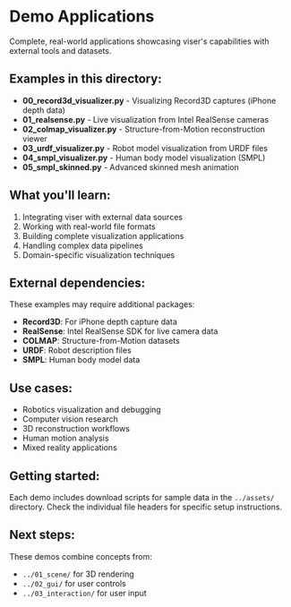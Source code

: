 # Demo Applications

Complete, real-world applications showcasing viser's capabilities with external tools and datasets.

## Examples in this directory:

- **00_record3d_visualizer.py** - Visualizing Record3D captures (iPhone depth data)
- **01_realsense.py** - Live visualization from Intel RealSense cameras
- **02_colmap_visualizer.py** - Structure-from-Motion reconstruction viewer
- **03_urdf_visualizer.py** - Robot model visualization from URDF files
- **04_smpl_visualizer.py** - Human body model visualization (SMPL)
- **05_smpl_skinned.py** - Advanced skinned mesh animation

## What you'll learn:

1. Integrating viser with external data sources
2. Working with real-world file formats
3. Building complete visualization applications
4. Handling complex data pipelines
5. Domain-specific visualization techniques

## External dependencies:

These examples may require additional packages:
- **Record3D**: For iPhone depth capture data
- **RealSense**: Intel RealSense SDK for live camera data
- **COLMAP**: Structure-from-Motion datasets
- **URDF**: Robot description files
- **SMPL**: Human body model data

## Use cases:

- Robotics visualization and debugging
- Computer vision research
- 3D reconstruction workflows
- Human motion analysis
- Mixed reality applications

## Getting started:

Each demo includes download scripts for sample data in the `../assets/` directory.
Check the individual file headers for specific setup instructions.

## Next steps:

These demos combine concepts from:
- `../01_scene/` for 3D rendering
- `../02_gui/` for user controls  
- `../03_interaction/` for user input